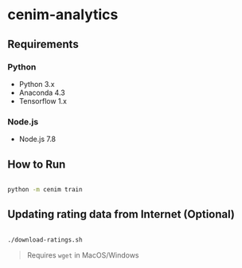 # cenim-analytics

## Requirements

### Python

+ Python 3.x
+ Anaconda 4.3
+ Tensorflow 1.x

### Node.js

+ Node.js 7.8




## How to Run

```sh

python -m cenim train

```




## Updating rating data from Internet (Optional)

```sh

./download-ratings.sh

```

> Requires `wget` in MacOS/Windows
